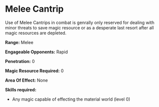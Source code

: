 # Melee Cantrip

Use of Melee Cantrips in combat is genrally only reserved for dealing with minor threats to save magic resource or as a desperate last resort after all magic resources are depleted.

**Range:** Melee

**Engageable Opponents:**  Rapid

**Penetration:** 0

**Magic Resource Required:** 0

**Area Of Effect:** None

**Skills required:**

- Any magic capable of effecting the material world (level 0)

